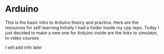 # Arduino
This is the basic intro to Arduino theory and practice. Here are the resources for self-learning
Initially I had a folder inside my cpp repo. Today I just decided to make a new one for Arduino
inside are the links to simulator, to video courses

I will add info later
